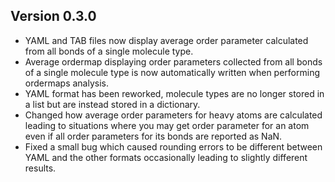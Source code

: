 ## Version 0.3.0
- YAML and TAB files now display average order parameter calculated from all bonds of a single molecule type.
- Average ordermap displaying order parameters collected from all bonds of a single molecule type is now automatically written when performing ordermaps analysis.
- YAML format has been reworked, molecule types are no longer stored in a list but are instead stored in a dictionary.
- Changed how average order parameters for heavy atoms are calculated leading to situations where you may get order parameter for an atom even if all order parameters for its bonds are reported as NaN.
- Fixed a small bug which caused rounding errors to be different between YAML and the other formats occasionally leading to slightly different results.